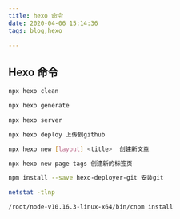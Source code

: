 ```yaml
---
title: hexo 命令
date: 2020-04-06 15:14:36
tags: blog,hexo

---
```


## Hexo 命令

~~~bash
npx hexo clean
~~~



~~~bash
npx hexo generate
~~~



~~~bash
npx hexo server
~~~



~~~bash
npx hexo deploy 上传到github
~~~



~~~bash
npx hexo new [layout] <title>  创建新文章
~~~



~~~bash
npx hexo new page tags 创建新的标签页
~~~



~~~bash
npm install --save hexo-deployer-git 安装git 
~~~



~~~bash
netstat -tlnp
~~~



~~~bash
/root/node-v10.16.3-linux-x64/bin/cnpm install
~~~



